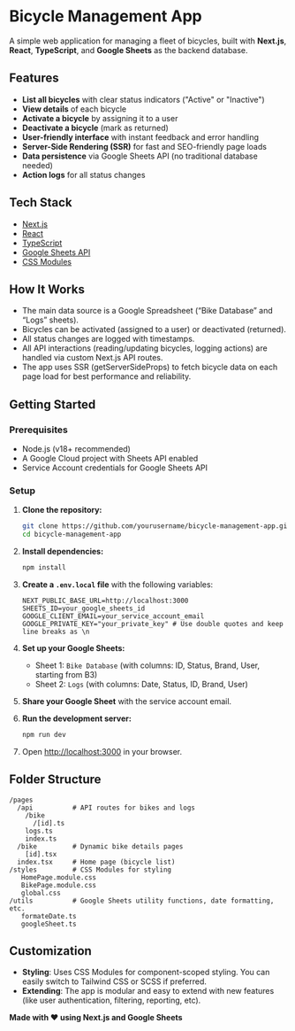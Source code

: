# Bicycle Management App

A simple web application for managing a fleet of bicycles, built with **Next.js**, **React**, **TypeScript**, and **Google Sheets** as the backend database.

## Features

- **List all bicycles** with clear status indicators ("Active" or "Inactive")
- **View details** of each bicycle
- **Activate a bicycle** by assigning it to a user
- **Deactivate a bicycle** (mark as returned)
- **User-friendly interface** with instant feedback and error handling
- **Server-Side Rendering (SSR)** for fast and SEO-friendly page loads
- **Data persistence** via Google Sheets API (no traditional database needed)
- **Action logs** for all status changes

## Tech Stack

- [Next.js](https://nextjs.org/)
- [React](https://react.dev/)
- [TypeScript](https://www.typescriptlang.org/)
- [Google Sheets API](https://developers.google.com/sheets/api)
- [CSS Modules](https://github.com/css-modules/css-modules)

## How It Works

- The main data source is a Google Spreadsheet (“Bike Database” and “Logs” sheets).
- Bicycles can be activated (assigned to a user) or deactivated (returned).
- All status changes are logged with timestamps.
- All API interactions (reading/updating bicycles, logging actions) are handled via custom Next.js API routes.
- The app uses SSR (getServerSideProps) to fetch bicycle data on each page load for best performance and reliability.

## Getting Started

### Prerequisites

- Node.js (v18+ recommended)
- A Google Cloud project with Sheets API enabled
- Service Account credentials for Google Sheets API

### Setup

1. **Clone the repository:**
   ```bash
   git clone https://github.com/yourusername/bicycle-management-app.git
   cd bicycle-management-app
   ```

2. **Install dependencies:**
   ```bash
   npm install
   ```

3. **Create a `.env.local` file** with the following variables:

   ```
   NEXT_PUBLIC_BASE_URL=http://localhost:3000
   SHEETS_ID=your_google_sheets_id
   GOOGLE_CLIENT_EMAIL=your_service_account_email
   GOOGLE_PRIVATE_KEY="your_private_key" # Use double quotes and keep line breaks as \n
   ```

4. **Set up your Google Sheets:**
   - Sheet 1: `Bike Database` (with columns: ID, Status, Brand, User, starting from B3)
   - Sheet 2: `Logs` (with columns: Date, Status, ID, Brand, User)

5. **Share your Google Sheet** with the service account email.

6. **Run the development server:**
   ```bash
   npm run dev
   ```

7. Open [http://localhost:3000](http://localhost:3000) in your browser.

## Folder Structure

```
/pages
  /api          # API routes for bikes and logs
    /bike
      /[id].ts
    logs.ts
    index.ts
  /bike         # Dynamic bike details pages
    [id].tsx
  index.tsx     # Home page (bicycle list)
/styles         # CSS Modules for styling
   HomePage.module.css
   BikePage.module.css
   global.css
/utils          # Google Sheets utility functions, date formatting, etc.
   formateDate.ts
   googleSheet.ts
```

## Customization

- **Styling**: Uses CSS Modules for component-scoped styling. You can easily switch to Tailwind CSS or SCSS if preferred.
- **Extending**: The app is modular and easy to extend with new features (like user authentication, filtering, reporting, etc).


**Made with ❤️ using Next.js and Google Sheets**
